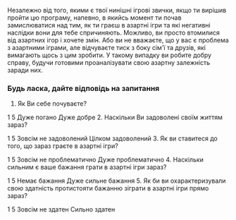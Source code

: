 Незалежно від того, якими є твої нинішні ігрові звички, якщо ти вирішив пройти цю програму, напевно, в якийсь момент ти почав замислюватися над тим, як ти граєш в азартні ігри та які негативні наслідки вони для тебе спричиняють. Можливо, ви просто втомилися від азартних ігор і хочете змін. Або ви не вважаєте, що у вас є проблема з азартними іграми, але відчуваєте тиск з боку сім'ї та друзів, які вимагають щось з цим зробити. У такому випадку ви робите добру справу, будучи готовими проаналізувати свою азартну залежність заради них. 

### Будь ласка, дайте відповідь на запитання
1. Як Ви себе почуваєте?

1                                                                                                                                                    5
Дуже погано                                                                                                               Дуже добре
2. Наскільки Ви задоволені своїм життям зараз?

1                                                                                                                                                    5
Зовсім не задоволений                                                                               Цілком задоволений
3. Як ви ставитеся до того, що зараз граєте в азартні ігри?

1                                                                                                                                                    5
Зовсім не проблематично                                                                         Дуже проблематично
4. Наскільки сильним є ваше бажання грати в азартні ігри зараз?

1                                                                                                                                                    5
Немає бажання                                                                                         Дуже сильне бажання
5. Як би ви охарактеризували свою здатність протистояти бажанню зіграти в азартні ігри прямо зараз?

1                                                                                                                                                    5
Зовсім не здатен                                                                                                   Сильно здатен



